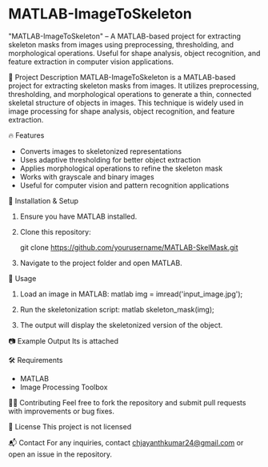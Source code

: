 # MATLAB-ImageToSkeleton
"MATLAB-ImageToSkeleton" – A MATLAB-based project for extracting skeleton masks from images using preprocessing, thresholding, and morphological operations. Useful for shape analysis, object recognition, and feature extraction in computer vision applications.

📌 Project Description
MATLAB-ImageToSkeleton is a MATLAB-based project for extracting skeleton masks from images. It utilizes preprocessing, thresholding, and morphological operations to generate a thin, connected skeletal structure of objects in images. This technique is widely used in image processing for shape analysis, object recognition, and feature extraction.

🔥 Features
- Converts images to skeletonized representations
- Uses adaptive thresholding for better object extraction
- Applies morphological operations to refine the skeleton mask
- Works with grayscale and binary images
- Useful for computer vision and pattern recognition applications

🚀 Installation & Setup
1. Ensure you have MATLAB installed.
2. Clone this repository:
   
   git clone https://github.com/yourusername/MATLAB-SkelMask.git
   
3. Navigate to the project folder and open MATLAB.

📌 Usage
1. Load an image in MATLAB:
   matlab
   img = imread('input_image.jpg');
   
2. Run the skeletonization script:
   matlab
   skeleton_mask(img);
   
3. The output will display the skeletonized version of the object.

📷 Example Output
Its is attached

🛠 Requirements
- MATLAB
- Image Processing Toolbox

👨‍💻 Contributing
Feel free to fork the repository and submit pull requests with improvements or bug fixes.

📜 License
This project is not licensed 

📬 Contact
For any inquiries, contact chjayanthkumar24@gmail.com or open an issue in the repository.
